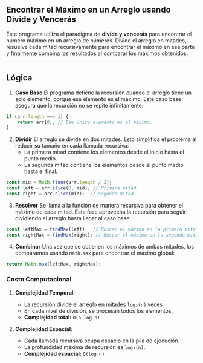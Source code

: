 ## Encontrar el Máximo en un Arreglo usando Divide y Vencerás

Este programa utiliza el paradigma de **divide y vencerás** para encontrar el número máximo en un arreglo de números. Divide el arreglo en mitades, resuelve cada mitad recursivamente para encontrar el máximo en esa parte y finalmente combina los resultados al comparar los máximos obtenidos.

---

## Lógica

1. **Caso Base**
El programa detiene la recursión cuando el arreglo tiene un solo elemento, porque ese elemento es el máximo. Este caso base asegura que la recursión no se repite infinitamente.

```javascript
if (arr.length === 1) {
    return arr[0]; // Ese único elemento es el máximo.
}
```

2. **Dividir**
El arreglo se divide en dos mitades. Esto simplifica el problema al reducir su tamaño en cada llamada recursiva:
    - La primera mitad contiene los elementos desde el inicio hasta el punto medio.
    - La segunda mitad contiene los elementos desde el punto medio hasta el final.

```javascript
const mid = Math.floor(arr.length / 2);
const left = arr.slice(0, mid); // Primera mitad
const right = arr.slice(mid);  // Segunda mitad
```

3. **Resolver**
Se llama a la función de manera recursiva para obtener el máximo de cada mitad. Esta fase aprovecha la recursión para seguir dividiendo el arreglo hasta llegar al caso base:

```javascript
const leftMax = findMax(left);  // Buscar el máximo en la primera mitad
const rightMax = findMax(right); // Buscar el máximo en la segunda mitad
```

4. **Combinar**
Una vez que se obtienen los máximos de ambas mitades, los comparamos usando `Math.max` para encontrar el máximo global:

```javascript
return Math.max(leftMax, rightMax);
```


### Costo Computacional

1. **Complejidad Temporal**:
    - La recursión divide el arreglo en mitades `log₂(n)` veces
    - En cada nivel de división, se procesan todos los elementos.
    - **Complejidad total:** `O(n log n)`

2. **Complejidad Espacial**:
    - Cada llamada recursiva ocupa espacio en la pila de ejecución.
    - La profundidad máxima de recursión es `log₂(n)`.
    - **Complejidad espacial:** `O(log n)`